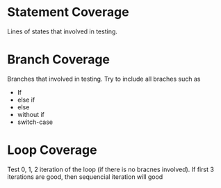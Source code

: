 # Statement Coverage
Lines of states that involved in testing.
# Branch Coverage
Branches that involved in testing.
Try to include all braches such as
- If
- else if
- else
- without if
- switch-case

# Loop Coverage
Test 0, 1, 2 iteration of the loop (if there is no bracnes involved).
If first 3 iterations are good, then sequencial iteration will good